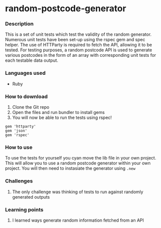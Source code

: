 # random-postcode-generator

### Description
This is a set of unit tests which test the validity of the random generator. Numerous unit tests have been set-up using the rspec gem and spec helper. The use of HTTParty is required to fetch the API, allowing it to be tested. For testing purposes, a random postcode API is used to generate various postcodes in the form of an array with corresponding unit tests for each testable data output.

### Languages used
* Ruby

### How to download
1. Clone the Git repo
2. Open the files and run bundler to install gems
3. You will now be able to run the tests using rspec!

``` 
gem 'httparty'
gem 'json'
gem 'rspec'
```

### How to use
To use the tests for yourself you cyan move the lib file in your own project. This will allow you to use a random postcode generator within your own project. You will then need to instasiate the generator using ```.new```

### Challenges 
1. The only challenge was thinking of tests to run against randomly generated outputs

### Learning points
1. I learned ways generate random information fetched from an API


